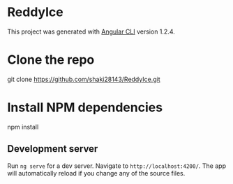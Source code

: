 # ReddyIce

This project was generated with [Angular CLI](https://github.com/angular/angular-cli) version 1.2.4.

# Clone the repo
git clone https://github.com/shaki28143/ReddyIce.git

# Install NPM dependencies
npm install

## Development server

Run `ng serve` for a dev server. Navigate to `http://localhost:4200/`. The app will automatically reload if you change any of the source files.
